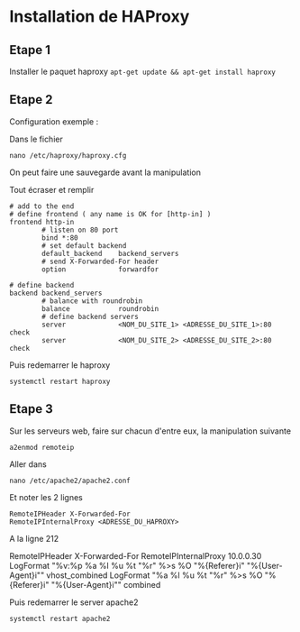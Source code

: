 # Installation de HAProxy

## Etape 1

Installer le paquet haproxy 
```apt-get update && apt-get install haproxy```

## Etape 2

Configuration exemple :

Dans le fichier
```
nano /etc/haproxy/haproxy.cfg
```
On peut faire une sauvegarde avant la manipulation

Tout écraser et remplir
```
# add to the end
# define frontend ( any name is OK for [http-in] )
frontend http-in
        # listen on 80 port
        bind *:80
        # set default backend
        default_backend    backend_servers
        # send X-Forwarded-For header
        option             forwardfor

# define backend
backend backend_servers
        # balance with roundrobin
        balance            roundrobin
        # define backend servers
        server             <NOM_DU_SITE_1> <ADRESSE_DU_SITE_1>:80 check
        server             <NOM_DU_SITE_2> <ADRESSE_DU_SITE_2>:80 check
```
Puis redemarrer le haproxy
```
systemctl restart haproxy
```

## Etape 3

Sur les serveurs web, faire sur chacun d'entre eux, la manipulation suivante
```
a2enmod remoteip
```
Aller dans 
```
nano /etc/apache2/apache2.conf
```
Et noter les 2 lignes
```
RemoteIPHeader X-Forwarded-For
RemoteIPInternalProxy <ADRESSE_DU_HAPROXY>
```
A la ligne 212

RemoteIPHeader X-Forwarded-For
RemoteIPInternalProxy 10.0.0.30
LogFormat "%v:%p %a %l %u %t \"%r\" %>s %O \"%{Referer}i\" \"%{User-Agent}i\"" vhost_combined
LogFormat "%a %l %u %t \"%r\" %>s %O \"%{Referer}i\" \"%{User-Agent}i\"" combined

Puis redemarrer le server apache2
```
systemctl restart apache2
```



